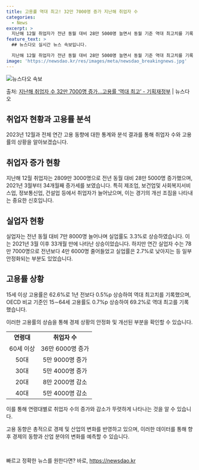 ```yaml
---
title: 고용률 역대 최고! 32만 7000명 증가 지난해 취업자 수
categories:
  - News
excerpt: >
  지난해 12월 취업자가 전년 동월 대비 28만 5000명 늘면서 동월 기준 역대 최고치를 기록했다. 지난해 …
feature_text: >
  ## 뉴스다오 실시간 뉴스 속보입니다.

  지난해 12월 취업자가 전년 동월 대비 28만 5000명 늘면서 동월 기준 역대 최고치를 기록했다. 지난해 …
image: 'https://newsdao.kr/res/images/meta/newsdao_breakingnews.jpg'
---
```


![뉴스다오 속보](https://newsdao.kr/res/images/meta/newsdao_breakingnews.jpg)

<p>출처: <a href="https://newsdao.kr/2964" rel="dofollow">지난해 취업자 수 32만 7000명 증가…고용률 ‘역대 최고’ - 기획재정부</a> | 뉴스다오</p>

<h2 data-ke-size="size26">취업자 현황과 고용률 분석</h2>
<p data-ke-size="size16">2023년 12월과 전체 연간 고용 동향에 대한 통계와 분석 결과를 통해 취업자 수와 고용률의 상황을 알아보겠습니다.</p>

<h2 data-ke-size="size24">취업자 증가 현황</h2>
<p data-ke-size="size16">지난해 12월 취업자는 2809만 3000명으로 전년 동월 대비 28만 5000명 증가했으며, 2021년 3월부터 34개월째 증가세를 보였습니다. 특히 제조업, 보건업및 사회복지서비스업, 정보통신업, 건설업 등에서 취업자가 늘어났으며, 이는 경기의 개선 조짐을 나타내는 중요한 신호입니다.</p>

<h2 data-ke-size="size24">실업자 현황</h2>
<p data-ke-size="size16">실업자는 전년 동월 대비 7만 8000명 늘어나며 실업률도 3.3%로 상승하였습니다. 이는 2021년 3월 이후 33개월 만에 나타난 상승이었습니다. 하지만 연간 실업자 수는 78만 7000명으로 전년보다 4만 6000명 줄어들었고 실업률은 2.7%로 낮아지는 등 일부 안정화되는 부분도 있었습니다.</p>

<h2 data-ke-size="size24">고용률 상황</h2>
<p data-ke-size="size16">15세 이상 고용률은 62.6%로 1년 전보다 0.5%p 상승하여 역대 최고치를 기록했으며, OECD 비교 기준인 15∼64세 고용률도 0.7%p 상승하여 69.2%로 역대 최고를 기록했습니다.</p>
<p data-ke-size="size16">이러한 고용률의 상슴을 통해 경제 상황의 안정화 및 개선된 부분을 확인할 수 있습니다.</p>

<table>
	<tr>
		<td style="text-align: center; height: 17px;"><b>연령대</b></td>
		<td style="text-align: center; height: 17px;"><b>취업자 수</b></td>
	</tr>
	<tr>
		<td style="text-align: center; height: 17px;">60세 이상</td>
		<td style="text-align: center; height: 17px;">36만 6000명 증가</td>
	</tr>
	<tr>
		<td style="text-align: center; height: 17px;">50대</td>
		<td style="text-align: center; height: 17px;">5만 9000명 증가</td>
	</tr>
	<tr>
		<td style="text-align: center; height: 17px;">30대</td>
		<td style="text-align: center; height: 17px;">5만 4000명 증가</td>
	</tr>
	<tr>
		<td style="text-align: center; height: 17px;">20대</td>
		<td style="text-align: center; height: 17px;">8만 2000명 감소</td>
	</tr>
	<tr>
		<td style="text-align: center; height: 17px;">40대</td>
		<td style="text-align: center; height: 17px;">5만 4000명 감소</td>
	</tr>
</table>
<p data-ke-size="size16">이를 통해 연령대별로 취업자 수의 증가와 감소가 뚜렷하게 나타나는 것을 알 수 있습니다.</p>
<p data-ke-size="size16">고용 동향은 총적으로 경제 및 산업의 변화를 반영하고 있으며, 이러한 데이터를 통해 향후 경제의 동향과 산업 분야의 변화를 예측할 수 있습니다.</p>
<p data-ke-size="size16">&nbsp;</p> 

빠르고 정확한 뉴스를 원한다면? 바로, <a href="https://newsdao.kr" rel="dofollow">https://newsdao.kr</a>


    
